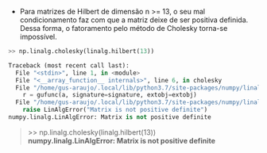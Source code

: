 * Para matrizes de Hilbert de dimensão n >= 13, o seu mal condicionamento faz com que a matriz deixe de ser positiva definida. Dessa forma, o fatoramento pelo método de Cholesky torna-se impossível.

```python
>> np.linalg.cholesky(linalg.hilbert(13))

Traceback (most recent call last):
  File "<stdin>", line 1, in <module>
  File "<__array_function__ internals>", line 6, in cholesky
  File "/home/gus-araujo/.local/lib/python3.7/site-packages/numpy/linalg/linalg.py", line 755, in cholesky
    r = gufunc(a, signature=signature, extobj=extobj)
  File "/home/gus-araujo/.local/lib/python3.7/site-packages/numpy/linalg/linalg.py", line 100, in _raise_linalgerror_nonposdef
    raise LinAlgError("Matrix is not positive definite")
numpy.linalg.LinAlgError: Matrix is not positive definite
```

 > \>\> np.linalg.cholesky(linalg.hilbert(13))  
 > **numpy.linalg.LinAlgError: Matrix is not positive definite**
